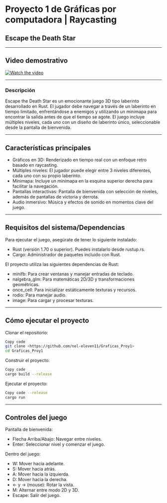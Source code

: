 # Proyecto 1 de Gráficas por computadora | Raycasting

## Escape the Death Star

---

## Video demostrativo

[![Watch the video](https://img.youtube.com/vi/_zxQbFAqLbIw/0.jpg)](https://youtu.be/zxQbFAqLbIw)

---

### Descripción

Escape the Death Star es un emocionante juego 3D tipo laberinto desarrollado en Rust. El jugador debe navegar a través de un laberinto en tiempo limitado, enfrentándose a enemigos y utilizando un minimapa para encontrar la salida antes de que el tiempo se agote. El juego incluye múltiples niveles, cada uno con un diseño de laberinto único, seleccionable desde la pantalla de bienvenida.

---

## Características principales

- Gráficos en 3D: Renderizado en tiempo real con un enfoque retro basado en raycasting.
- Múltiples niveles: El jugador puede elegir entre 3 niveles diferentes, cada uno con su propio laberinto.
- Minimapa: Incluye un minimapa en la esquina superior derecha para facilitar la navegación.
- Pantallas interactivas: Pantalla de bienvenida con selección de niveles, además de pantallas de victoria y derrota.
- Audio inmersivo: Música y efectos de sonido en momentos clave del juego.

---

## Requisitos del sistema/Dependencias

Para ejecutar el juego, asegúrate de tener lo siguiente instalado:

- Rust (versión 1.70 o superior). Puedes instalarlo desde rustup.rs.
- Cargo: Administrador de paquetes incluido con Rust.

El proyecto utiliza las siguientes dependencias de Rust:

- minifb: Para crear ventanas y manejar entradas de teclado.
- nalgebra_glm: Para matemáticas 2D/3D y transformaciones geométricas.
- once_cell: Para inicializar estáticamente texturas y recursos.
- rodio: Para manejar audio.
- image: Para cargar y procesar texturas.

---

## Cómo ejecutar el proyecto

Clonar el repositorio:
```bash
Copy code
git clone <https://github.com/nel-eleven11/Graficas_Proy1>
cd Graficas_Proy1
```

Construir el proyecto:
```bash
Copy code
cargo build --release
```

Ejecutar el proyecto:
```bash
Copy code --release
cargo run
```
---

## Controles del juego

Pantalla de bienvenida:
* Flecha Arriba/Abajo: Navegar entre niveles.
* Enter: Seleccionar nivel y comenzar el juego.

Dentro del juego:
* W: Mover hacia adelante.
* S: Mover hacia atrás.
* A: Mover hacia la izquierda.
* D: Mover hacia la derecha.
* ← y → (mouse): Rotar la vista.
* M: Alternar entre modo 2D y 3D.
* Escape: Salir del juego.